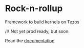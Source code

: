 # Rock-n-rollup

Framework to build kernels on Tezos

/!\ Not yet prod ready, but soon

Read the [documentation](https://pilou97.github.io/rock-n-rollup/)
